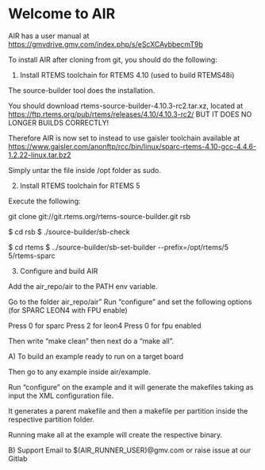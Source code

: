 # Welcome to AIR

AIR has a user manual at https://gmvdrive.gmv.com/index.php/s/eScXCAybbecmT9b

To install AIR after cloning from git, you should do the following:

1) Install RTEMS toolchain for RTEMS 4.10 (used to build RTEMS48i)

The source-builder tool does the installation.

You should download rtems-source-builder-4.10.3-rc2.tar.xz, located at https://ftp.rtems.org/pub/rtems/releases/4.10/4.10.3-rc2/
BUT IT DOES NO LONGER BUILDS CORRECTLY!

Therefore AIR is now set to instead to use gaisler toolchain available at
https://www.gaisler.com/anonftp/rcc/bin/linux/sparc-rtems-4.10-gcc-4.4.6-1.2.22-linux.tar.bz2

Simply untar the file inside /opt folder as sudo.

2) Install RTEMS toolchain for RTEMS 5

Execute the following:

git clone git://git.rtems.org/rtems-source-builder.git rsb

$ cd rsb
$ ./source-builder/sb-check

$ cd rtems
$ ../source-builder/sb-set-builder --prefix=/opt/rtems/5 5/rtems-sparc

3) Configure and build AIR

Add the air_repo/air to the PATH env variable.

Go to the folder air_repo/air”
Run “configure” and set the following options (for SPARC LEON4 with FPU enable)

Press 0 for sparc
Press 2 for leon4
Press 0 for fpu enabled

Then write “make clean” then next do a “make all”.

A) To build an example ready to run on a target board

Then go to any example inside air/example.
 
Run “configure” on the example and it will generate the makefiles taking as input the XML configuration file.
 
It generates a parent makefile and then a makefile per partition inside the respective partition folder.
 
Running make all at the example will create the respective binary.

B) Support
Email to $(AIR_RUNNER_USER)@gmv.com or raise issue at our Gitlab
